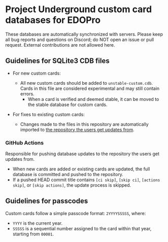# Project Underground custom card databases for EDOPro

These databases are automatically synchronized with servers. Please keep all bug reports and questions on Discord; do NOT open an issue or pull request. External contributions are not allowed here.

## Guidelines for SQLite3 CDB files

* For new custom cards:
	* All new custom cards should be added to `unstable-custom.cdb`. Cards in this file are considered experimental and may still contain errors.
		* When a card is verified and deemed stable, it can be moved to the stable database for custom cards.

* For fixes to existing custom cards:
	* Changes made to the files in this repository are automatically imported to [the repository the users get updates from](https://github.com/YGOProjectUnderground/Nexus).

### GitHub Actions

Responsible for pushing database updates to the repository the users get updates from.

- When new cards are added or existing cards are updated, the full database is committed and pushed to the repository.
- If a pushed HEAD commit title contains `[ci skip]`, `[skip ci]`, `[actions skip]`, or `[skip actions]`, the update process is skipped.

## Guidelines for passcodes

Custom cards follow a simple passcode format: `2YYYYSSSSS`, where:
- `YYYY` is the current year.
- `SSSSS` is a sequential number assigned to the card within that year, starting from `00001`.
